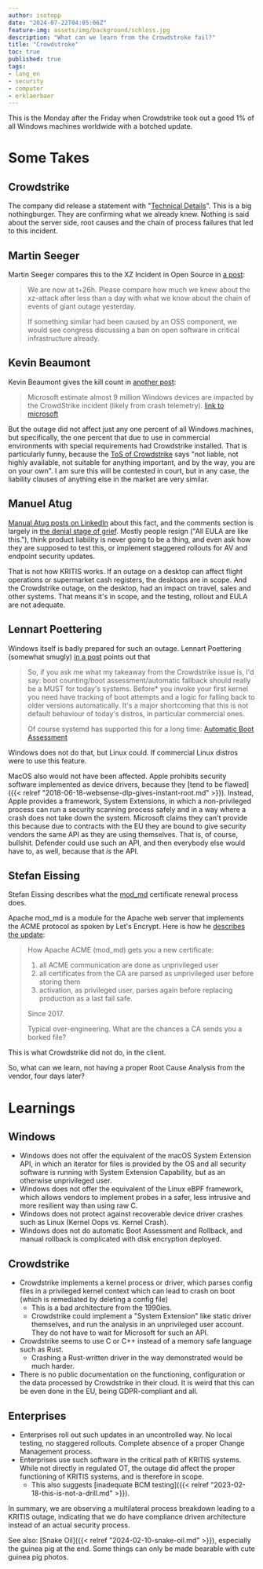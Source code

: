 ```yaml
---
author: isotopp
date: "2024-07-22T04:05:06Z"
feature-img: assets/img/background/schloss.jpg
description: "What can we learn from the Crowdstroke fail?"
title: "Crowdstroke"
toc: true
published: true
tags:
- lang_en
- security
- computer
- erklaerbaer
---
```


This is the Monday after the Friday 
when Crowdstrike took out a good 1% of all Windows machines worldwide with a botched update.

# Some Takes

## Crowdstrike
The company did release a statement with 
"[Technical Details](https://www.crowdstrike.com/blog/falcon-update-for-windows-hosts-technical-details/)".
This is a big nothingburger.
They are confirming what we already knew.
Nothing is said about the server side, root causes and the chain of process failures that led to this incident.

## Martin Seeger

Martin Seeger compares this to the XZ Incident in Open Source in 
[a post](https://infosec.exchange/@masek/112817758224618946):
> We are now at t+26h.
> Please compare
> how much we knew about the xz-attack after less than a day with what
> we know about the chain of events of giant outage yesterday.
> 
> If something similar had been caused by an OSS component,
> we would see congress discussing a ban on open software in critical infrastructure already.

## Kevin Beaumont

Kevin Beaumont gives the kill count in 
[another post](https://cyberplace.social/@GossiTheDog/112819549722486621):
> Microsoft estimate almost 9 million Windows devices are impacted by the CrowdStrike incident
> (likely from crash telemetry).
> [link to microsoft](https://blogs.microsoft.com/blog/2024/07/20/helping-our-customers-through-the-crowdstrike-outage/)

But the outage did not affect just any one percent of all Windows machines,
but specifically, the one percent
that due to use in commercial environments with special requirements had Crowdstrike installed.
That is particularly funny, because the 
[ToS of Crowdstrike](https://www.crowdstrike.com/terms-and-conditions-de/)
says "not liable, not highly available, not suitable for anything important, and by the way, you are on your own".
I am sure this will be contested in court,
but in any case, the liability clauses of anything else in the market are very similar.

## Manuel Atug

[Manual Atug posts on LinkedIn](https://www.linkedin.com/posts/manuel-honkhase-atug-820b27241_crowdstrike-kritis-activity-7220713390443241472-1EMl/)
about this fact, and the comments section is largely in
[the denial stage of grief](https://en.wikipedia.org/wiki/Five_stages_of_grief).
Mostly people resign ("All EULA are like this."), 
think product liability is never going to be a thing,
and even ask how they are supposed to test this, or implement staggered rollouts for AV and endpoint security updates.

That is not how KRITIS works.
If an outage on a desktop can affect flight operations or supermarket cash registers,
the desktops are in scope.
And the Crowdstrike outage, on the desktop, had an impact on travel, sales and other systems.
That means it's in scope, and the testing, rollout and EULA are not adequate.

## Lennart Poettering

Windows itself is badly prepared for such an outage.
Lennart Poettering (somewhat smugly) 
[in a post](https://mastodon.social/@pid_eins/112818864687187963)
points out that
> So, if you ask me what my takeaway from the Crowdstrike issue is, I'd say:
> boot counting/boot assessment/automatic fallback should really be a MUST for today's systems.
> Before* you invoke your first kernel you need
> have tracking of boot attempts and a logic for falling back to older versions automatically.
> It's a major shortcoming that this is not default behaviour of today's distros, in particular commercial ones.
> 
> Of course systemd has supported this for a long time:
> [Automatic Boot Assessment](https://systemd.io/AUTOMATIC_BOOT_ASSESSMENT/)

Windows does not do that, but Linux could.
If commercial Linux distros were to use this feature.

MacOS also would not have been affected.
Apple prohibits security software implemented as device drivers,
because they [tend to be flawed]({{< relref "2018-06-18-websense-dlp-gives-instant-root.md" >}}).
Instead, Apple provides a framework, System Extensions,
in which a non-privileged process can run a security scanning process safely and in a way
where a crash does not take down the system.
Microsoft claims they can't provide this
because due to contracts with the EU they are bound to give security vendors the same API as they are using themselves.
That is, of course, bullshit.
Defender could use such an API, and then everybody else would have to, as well, because that *is* the API.

## Stefan Eissing

Stefan Eissing describes what the [mod_md]() certificate renewal process does.

Apache mod_md is a module for the Apache web server that implements the ACME protocol as spoken by Let's Encrypt.
Here is how he [describes the update](https://chaos.social/@icing/112829370177074835):
> How Apache ACME (mod_md) gets you a new certificate:
> 
> 1. all ACME communication are done as unprivileged user
> 2. all certificates from the CA are parsed as unprivileged user before storing them
> 3. activation, as privileged user, parses again before replacing production as a last fail safe.
> 
> Since 2017.
> 
> Typical over-engineering. What are the chances a CA sends you a borked file?

This is what Crowdstrike did not do, in the client.

So, what can we learn, not having a proper Root Cause Analysis from the vendor, four days later?

# Learnings

## Windows

- Windows does not offer the equivalent of the macOS System Extension API,
  in which an iterator for files is provided by the OS
  and all security software is running with System Extension Capability,
  but as an otherwise unprivileged user.
- Windows does not offer the equivalent of the Linux eBPF framework,
  which allows vendors to implement probes in a safer, less intrusive and more resilient way than using raw C.
- Windows does not protect against recoverable device driver crashes such as Linux (Kernel Oops vs. Kernel Crash).
- Windows does not do automatic Boot Assessment and Rollback,
  and manual rollback is complicated with disk encryption deployed.

## Crowdstrike

- Crowdstrike implements a kernel process or driver,
  which parses config files in a privileged kernel context which can lead to crash on boot
  (which is remediated by deleting a config file)
  - This is a bad architecture from the 1990ies.
  - Crowdstrike could implement a "System Extension" like static driver themselves,
    and run the analysis in an unprivileged user account.
    They do not have to wait for Microsoft for such an API.
- Crowdstrike seems to use C or C++ instead of a memory safe language such as Rust.
  - Crashing a Rust-written driver in the way demonstrated would be much harder.
- There is no public documentation on the functioning, configuration or the data processed by Crowdstrike in their cloud.
  It is weird that this can be even done in the EU, being GDPR-compliant and all.

## Enterprises

- Enterprises roll out such updates in an uncontrolled way.
  No local testing, no staggered rollouts.
  Complete absence of a proper Change Management process.
- Enterprises use such software in the critical path of KRITIS systems.
  While not directly in regulated OT, the outage did affect the proper functioning of KRITIS systems,
  and is therefore in scope.
  - This also suggests [inadequate BCM testing]({{< relref "2023-02-18-this-is-not-a-drill.md" >}}). 

In summary,
we are observing a multilateral process breakdown leading to a KRITIS outage,
indicating that we do have compliance driven architecture instead of an actual security process.

See also: [Snake Oil]({{< relref "2024-02-10-snake-oil.md" >}}),
especially the guinea pig at the end.
Some things can only be made bearable with cute guinea pig photos.
